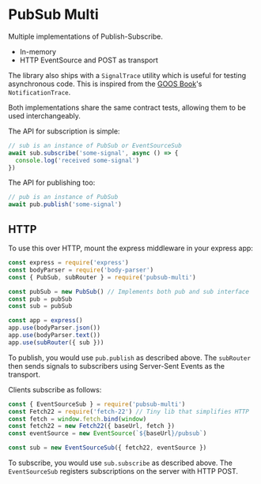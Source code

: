 # PubSub Multi

Multiple implementations of Publish-Subscribe.

* In-memory
* HTTP EventSource and POST as transport

The library also ships with a `SignalTrace` utility which is useful for testing asynchronous code. This is inspired from
the [GOOS Book](http://www.growing-object-oriented-software.com/)'s `NotificationTrace`.

Both implementations share the same contract tests, allowing them to be used interchangeably.

The API for subscription is simple:

```javascript
// sub is an instance of PubSub or EventSourceSub
await sub.subscribe('some-signal', async () => {
  console.log('received some-signal')
})
```

The API for publishing too:

```javascript
// pub is an instance of PubSub
await pub.publish('some-signal')
```

## HTTP

To use this over HTTP, mount the express middleware in your express app:

```javascript
const express = require('express')
const bodyParser = require('body-parser')
const { PubSub, subRouter } = require('pubsub-multi')

const pubSub = new PubSub() // Implements both pub and sub interface
const pub = pubSub
const sub = pubSub

const app = express()
app.use(bodyParser.json())
app.use(bodyParser.text())
app.use(subRouter({ sub }))
```

To publish, you would use `pub.publish` as described above. The `subRouter` then sends signals to subscribers
using Server-Sent Events as the transport.

Clients subscribe as follows:

```javascript
const { EventSourceSub } = require('pubsub-multi')
const Fetch22 = require('fetch-22') // Tiny lib that simplifies HTTP
const fetch = window.fetch.bind(window)
const fetch22 = new Fetch22({ baseUrl, fetch })
const eventSource = new EventSource(`${baseUrl}/pubsub`)

const sub = new EventSourceSub({ fetch22, eventSource })
```

To subscribe, you would use `sub.subscribe` as described above. The `EventSourceSub` registers subscriptions on the server
with HTTP POST.
